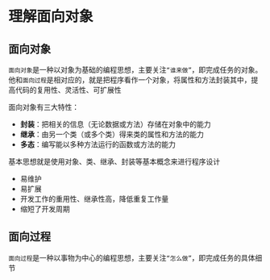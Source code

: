 # 理解面向对象

## 面向对象

`面向对象`是一种以对象为基础的编程思想，主要关注`“谁来做”`，即完成任务的对象。
他和`面向过程`是相对应的，就是把程序看作一个对象，将属性和方法封装其中，提高代码的复用性、灵活性、可扩展性

面向对象有三大特性：

- **封装**：把相关的信息（无论数据或方法）存储在对象中的能力
- **继承**：由另一个类（或多个类）得来类的属性和方法的能力
- **多态**：编写能以多种方法运行的函数或方法的能力

基本思想就是使用对象、类、继承、封装等基本概念来进行程序设计

- 易维护
- 易扩展
- 开发工作的重用性、继承性高，降低重复工作量
- 缩短了开发周期

## 面向过程

`面向过程`是一种以事物为中心的编程思想，主要关注`“怎么做”`，即完成任务的具体细节
